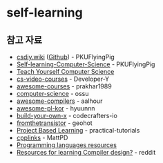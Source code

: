 # self-learning

## 참고 자료

* <a href="https://csdiy.wiki/en/">csdiy.wiki</a> (<a href="https://github.com/PKUFlyingPig/cs-self-learning">Github</a>) - PKUFlyingPig
* <a href="https://github.com/PKUFlyingPig/Self-learning-Computer-Science">Self-learning-Computer-Science</a> - PKUFlyingPig
* <a href="https://teachyourselfcs.com/">Teach Yourself Computer Science</a>
* <a href="https://github.com/Developer-Y/cs-video-courses">cs-video-courses</a> - Developer-Y
* <a href="https://github.com/prakhar1989/awesome-courses">awesome-courses</a> - prakhar1989
* <a href="https://github.com/ossu/computer-science">computer-science</a> - ossu
* <a href="https://github.com/aalhour/awesome-compilers">awesome-compilers</a> - aalhour
* <a href="https://github.com/hyuunnn/awesome-pl-kor">awesome-pl-kor</a> - hyuunnn
* <a href="https://github.com/codecrafters-io/build-your-own-x">build-your-own-x</a> - codecrafters-io
* <a href="https://github.com/geohot/fromthetransistor">fromthetransistor</a> - geohot
* <a href="https://github.com/practical-tutorials/project-based-learning">Project Based Learning</a> - practical-tutorials
* <a href="https://github.com/MattPD/cpplinks">cpplinks</a> - MattPD
* <a href="https://bernsteinbear.com/pl-resources/">Programming languages resources</a>
* <a href="https://www.reddit.com/r/Compilers/comments/rvnesz/resources_for_learning_compiler_design/">Resources for learning Compiler design?</a> - reddit
